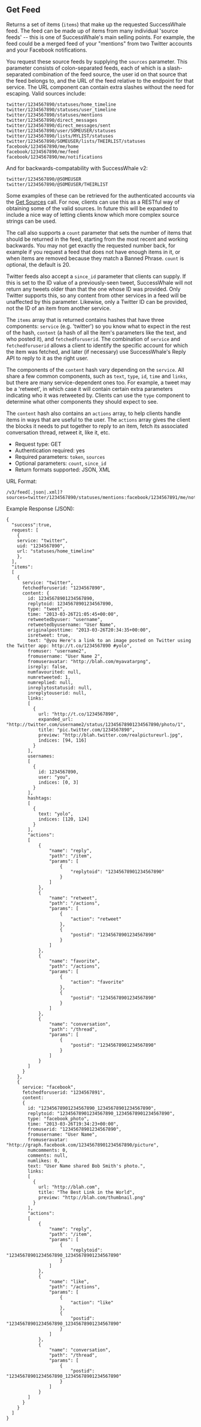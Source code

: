 Get Feed
--------

Returns a set of items (`items`) that make up the requested SuccessWhale feed. The feed can be made up of items from many individual 'source feeds' -- this is one of SuccessWhale's main selling points. For example, the feed could be a merged feed of your "mentions" from two Twitter accounts and your Facebook notifications.

You request these source feeds by supplying the `sources` parameter. This parameter consists of colon-separated feeds, each of which is a slash-separated combination of the feed source, the user id on that source that the feed belongs to, and the URL of the feed relative to the endpoint for that service. The URL component can contain extra slashes without the need for escaping. Valid sources include:

    twitter/1234567890/statuses/home_timeline
    twitter/1234567890/statuses/user_timeline
    twitter/1234567890/statuses/mentions
    twitter/1234567890/direct_messages
    twitter/1234567890/direct_messages/sent
    twitter/1234567890/user/SOMEUSER/statuses
    twitter/1234567890/lists/MYLIST/statuses
    twitter/1234567890/SOMEUSER/lists/THEIRLIST/statuses
    facebook/1234567890/me/home
    facebook/1234567890/me/feed
    facebook/1234567890/me/notifications

And for backwards-compatability with SuccessWhale v2:

    twitter/1234567890/@SOMEUSER
    twitter/1234567890/@SOMEUSER/THEIRLIST

Some examples of these can be retrieved for the authenticated accounts via the [Get Sources](sources.md) call. For now, clients can use this as a RESTful way of obtaining some of the valid sources. In future this will be expanded to include a nice way of letting clients know which more complex source strings can be used.

The call also supports a `count` parameter that sets the number of items that should be returned in the feed, starting from the most recent and working backwards. You may not get exactly the requested number back, for example if you request a feed that does not have enough items in it, or when items are removed because they match a Banned Phrase. `count` is optional, the default is 20.

Twitter feeds also accept a `since_id` parameter that clients can supply. If this is set to the ID value of a previously-seen tweet, SuccessWhale will not return any tweets older than that the one whose ID was provided. Only Twitter supports this, so any content from other services in a feed will be unaffected by this parameter. Likewise, only a Twitter ID can be provided, not the ID of an item from another service.

The `items` array that is returned contains hashes that have three components: `service` (e.g. 'twitter') so you know what to expect in the rest of the hash, `content` (a hash of all the item's parameters like the text, and who posted it), and `fetchedforuserid`. The combination of `service` and `fetchedforuserid` allows a client to identify the specific account for which the item was fetched, and later (if necessary) use SuccessWhale's Reply API to reply to it as the right user.

The components of the `content` hash vary depending on the `service`. All share a few common components, such as `text`, `type`, `id`, `time` and `links`, but there are many service-dependent ones too. For example, a tweet may be a 'retweet', in which case it will contain certain extra parameters indicating who it was retweeted by. Clients can use the `type` component to determine what other components they should expect to see.

The `content` hash also contains an `actions` array, to help clients handle items in ways that are useful to the user. The `actions` array gives the client the blocks it needs to put together to reply to an item, fetch its associated conversation thread, retweet it, like it, etc.

* Request type: GET
* Authentication required: yes
* Required parameters: `token`, `sources`
* Optional parameters: `count`, `since_id`
* Return formats supported: JSON, XML

URL Format:

    /v3/feed[.json|.xml]?sources=twitter/1234567890/statuses/mentions:facebook/1234567891/me/notifications&count=2

Example Response (JSON):

    {
      "success":true,
      request: [
        {
        service: "twitter",
        uid: "1234567890",
        url: "statuses/home_timeline"
        },
      ],
      "items":
      [
        {
          service: "twitter",
          fetchedforuserid: "1234567890",
          content: {
            id: 12345678901234567890,
            replytoid: 12345678901234567890,
            type: "tweet",
            time: "2013-03-26T21:05:45+00:00",
            retweetedbyuser: "username",
            retweetedbyusername: "User Name",
            originalposttime: "2013-03-26T20:34:35+00:00",
            isretweet: true,
            text: "@you Here's a link to an image posted on Twitter using the Twitter app: http://t.co/1234567890 #yolo",
            fromuser: "username2",
            fromusername: "User Name 2",
            fromuseravatar: "http://blah.com/myavatarpng",
            isreply: false,
            numfavourited: null,
            numretweeted: 1,
            numreplied: null,
            inreplytostatusid: null,
            inreplytouserid: null,
            links:
            [
              {
                url: "http://t.co/1234567890",
                expanded_url: "http://twitter.com/username2/status/12345678901234567890/photo/1",
                title: "pic.twitter.com/1234567890",
                preview: "http://blah.twitter.com/realpictureurl.jpg",
                indices: [94, 116]
              }
            ],
            usernames:
            [
              {
                id: 1234567890,
                user: "you",
                indices: [0, 3]
              }
            ],
            hashtags:
            [
              {
                text: "yolo",
                indices: [120, 124]
              }
            ],
            "actions":
            [
                {
                    "name": "reply",
                    "path": "/item",
                    "params": [
                        {
                            "replytoid": "12345678901234567890"
                        }
                    ]
                },
                {
                    "name": "retweet",
                    "path": "/actions",
                    "params": [
                        {
                            "action": "retweet"
                        },
                        {
                            "postid": "12345678901234567890"
                        }
                    ]
                },
                {
                    "name": "favorite",
                    "path": "/actions",
                    "params": [
                        {
                            "action": "favorite"
                        },
                        {
                            "postid": "12345678901234567890"
                        }
                    ]
                },
                {
                    "name": "conversation",
                    "path": "/thread",
                    "params": [
                        {
                            "postid": "12345678901234567890"
                        }
                    ]
                }
            ]
          }
        },
        {
          service: "facebook",
          fetchedforuserid: "1234567891",
          content:
          {
            id: "12345678901234567890_12345678901234567890",
            replytoid: "12345678901234567890_12345678901234567890",
            type: "facebook_photo",
            time: "2013-03-26T19:34:23+00:00",
            fromuserid: "12345678901234567890",
            fromusername: "User Name",
            fromuseravatar: "http://graph.facebook.com/12345678901234567890/picture",
            numcomments: 0,
            comments: null,
            numlikes: 0,
            text: "User Name shared Bob Smith's photo.",
            links:
            [
              {
                url: "http://blah.com",
                title: "The Best Link in the World",
                preview: "http://blah.com/thumbnail.png"
              }
            ],
            "actions":
            [
                {
                    "name": "reply",
                    "path": "/item",
                    "params": [
                        {
                            "replytoid": "12345678901234567890_12345678901234567890"
                        }
                    ]
                },
                {
                    "name": "like",
                    "path": "/actions",
                    "params": [
                        {
                            "action": "like"
                        },
                        {
                            "postid": "12345678901234567890_12345678901234567890"
                        }
                    ]
                },
                {
                    "name": "conversation",
                    "path": "/thread",
                    "params": [
                        {
                            "postid": "12345678901234567890_12345678901234567890"
                        }
                    ]
                }
            ]
          }
        }
      ]
    }
